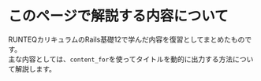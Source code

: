 # このページで解説する内容について
RUNTEQカリキュラムのRails基礎12で学んだ内容を復習としてまとめたものです。  
主な内容としては、`content_for`を使ってタイトルを動的に出力する方法について解説します。



